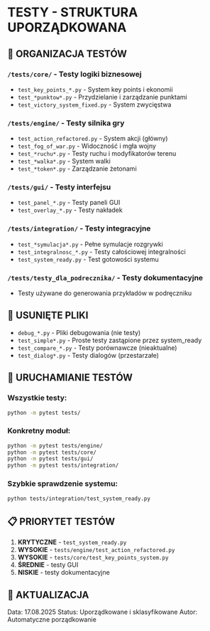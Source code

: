 # TESTY - STRUKTURA UPORZĄDKOWANA

## 📁 ORGANIZACJA TESTÓW

### `/tests/core/` - Testy logiki biznesowej
- `test_key_points_*.py` - System key points i ekonomii
- `test_*punktow*.py` - Przydzielanie i zarządzanie punktami
- `test_victory_system_fixed.py` - System zwycięstwa

### `/tests/engine/` - Testy silnika gry
- `test_action_refactored.py` - System akcji (główny)
- `test_fog_of_war.py` - Widoczność i mgła wojny
- `test_*ruchu*.py` - Testy ruchu i modyfikatorów terenu
- `test_*walka*.py` - System walki
- `test_*token*.py` - Zarządzanie żetonami

### `/tests/gui/` - Testy interfejsu
- `test_panel_*.py` - Testy paneli GUI
- `test_overlay_*.py` - Testy nakładek

### `/tests/integration/` - Testy integracyjne
- `test_*symulacja*.py` - Pełne symulacje rozgrywki
- `test_integralnosc_*.py` - Testy całościowej integralności
- `test_system_ready.py` - Test gotowości systemu

### `/tests/testy_dla_podrecznika/` - Testy dokumentacyjne
- Testy używane do generowania przykładów w podręczniku

## 🧹 USUNIĘTE PLIKI
- `debug_*.py` - Pliki debugowania (nie testy)
- `test_simple*.py` - Proste testy zastąpione przez system_ready
- `test_compare_*.py` - Testy porównawcze (nieaktualne)
- `test_dialog*.py` - Testy dialogów (przestarzałe)

## 🚀 URUCHAMIANIE TESTÓW

### Wszystkie testy:
```bash
python -m pytest tests/
```

### Konkretny moduł:
```bash
python -m pytest tests/engine/
python -m pytest tests/core/
python -m pytest tests/gui/
python -m pytest tests/integration/
```

### Szybkie sprawdzenie systemu:
```bash
python tests/integration/test_system_ready.py
```

## 📋 PRIORYTET TESTÓW

1. **KRYTYCZNE** - `test_system_ready.py`
2. **WYSOKIE** - `tests/engine/test_action_refactored.py`
3. **WYSOKIE** - `tests/core/test_key_points_system.py`
4. **ŚREDNIE** - testy GUI
5. **NISKIE** - testy dokumentacyjne

## 🔄 AKTUALIZACJA
Data: 17.08.2025
Status: Uporządkowane i sklasyfikowane
Autor: Automatyczne porządkowanie
